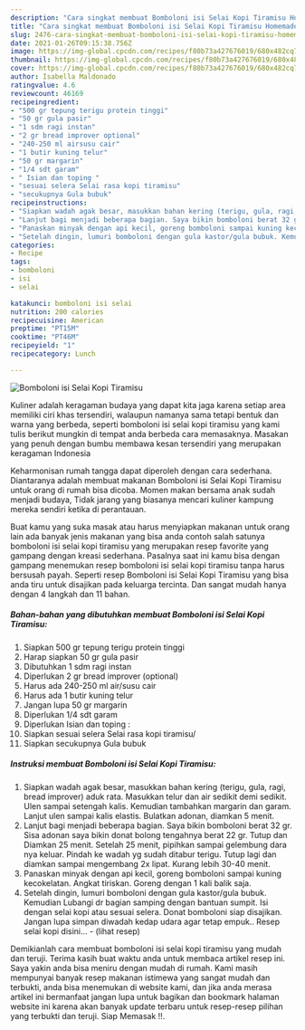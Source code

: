 ```yaml
---
description: "Cara singkat membuat Bomboloni isi Selai Kopi Tiramisu Homemade"
title: "Cara singkat membuat Bomboloni isi Selai Kopi Tiramisu Homemade"
slug: 2476-cara-singkat-membuat-bomboloni-isi-selai-kopi-tiramisu-homemade
date: 2021-01-26T09:15:38.756Z
image: https://img-global.cpcdn.com/recipes/f80b73a427676019/680x482cq70/bomboloni-isi-selai-kopi-tiramisu-foto-resep-utama.jpg
thumbnail: https://img-global.cpcdn.com/recipes/f80b73a427676019/680x482cq70/bomboloni-isi-selai-kopi-tiramisu-foto-resep-utama.jpg
cover: https://img-global.cpcdn.com/recipes/f80b73a427676019/680x482cq70/bomboloni-isi-selai-kopi-tiramisu-foto-resep-utama.jpg
author: Isabella Maldonado
ratingvalue: 4.6
reviewcount: 46169
recipeingredient:
- "500 gr tepung terigu protein tinggi"
- "50 gr gula pasir"
- "1 sdm ragi instan"
- "2 gr bread improver optional"
- "240-250 ml airsusu cair"
- "1 butir kuning telur"
- "50 gr margarin"
- "1/4 sdt garam"
- " Isian dan toping "
- "sesuai selera Selai rasa kopi tiramisu"
- "secukupnya Gula bubuk"
recipeinstructions:
- "Siapkan wadah agak besar, masukkan bahan kering (terigu, gula, ragi, bread improver) aduk rata. Masukkan telur dan air sedikit demi sedikit. Ulen sampai setengah kalis. Kemudian tambahkan margarin dan garam. Lanjut ulen sampai kalis elastis. Bulatkan adonan, diamkan 5 menit."
- "Lanjut bagi menjadi beberapa bagian. Saya bikin bomboloni berat 32 gr. Sisa adonan saya bikin donat bolong tengahnya berat 22 gr. Tutup dan Diamkan 25 menit. Setelah 25 menit, pipihkan sampai gelembung dara nya keluar. Pindah ke wadah yg sudah ditabur terigu. Tutup lagi dan diamkan sampai mengembang 2x lipat. Kurang lebih 30-40 menit."
- "Panaskan minyak dengan api kecil, goreng bomboloni sampai kuning kecokelatan. Angkat tiriskan. Goreng dengan 1 kali balik saja."
- "Setelah dingin, lumuri bomboloni dengan gula kastor/gula bubuk. Kemudian Lubangi dr bagian samping dengan bantuan sumpit. Isi dengan selai kopi atau sesuai selera. Donat bomboloni siap disajikan. Jangan lupa simpan diwadah kedap udara agar tetap empuk.. Resep selai kopi disini...           (lihat resep)"
categories:
- Recipe
tags:
- bomboloni
- isi
- selai

katakunci: bomboloni isi selai 
nutrition: 200 calories
recipecuisine: American
preptime: "PT15M"
cooktime: "PT46M"
recipeyield: "1"
recipecategory: Lunch

---
```



![Bomboloni isi Selai Kopi Tiramisu](https://img-global.cpcdn.com/recipes/f80b73a427676019/680x482cq70/bomboloni-isi-selai-kopi-tiramisu-foto-resep-utama.jpg)

Kuliner adalah keragaman budaya yang dapat kita jaga karena setiap area memiliki ciri khas tersendiri, walaupun namanya sama tetapi bentuk dan warna yang berbeda, seperti bomboloni isi selai kopi tiramisu yang kami tulis berikut mungkin di tempat anda berbeda cara memasaknya. Masakan yang penuh dengan bumbu membawa kesan tersendiri yang merupakan keragaman Indonesia

Keharmonisan rumah tangga dapat diperoleh dengan cara sederhana. Diantaranya adalah membuat makanan Bomboloni isi Selai Kopi Tiramisu untuk orang di rumah bisa dicoba. Momen makan bersama anak sudah menjadi budaya, Tidak jarang yang biasanya mencari kuliner kampung mereka sendiri ketika di perantauan.



Buat kamu yang suka masak atau harus menyiapkan makanan untuk orang lain ada banyak jenis makanan yang bisa anda contoh salah satunya bomboloni isi selai kopi tiramisu yang merupakan resep favorite yang gampang dengan kreasi sederhana. Pasalnya saat ini kamu bisa dengan gampang menemukan resep bomboloni isi selai kopi tiramisu tanpa harus bersusah payah.
Seperti resep Bomboloni isi Selai Kopi Tiramisu yang bisa anda tiru untuk disajikan pada keluarga tercinta. Dan sangat mudah hanya dengan 4 langkah dan 11 bahan.


<!--inarticleads1-->

##### Bahan-bahan yang dibutuhkan membuat Bomboloni isi Selai Kopi Tiramisu:

1. Siapkan 500 gr tepung terigu protein tinggi
1. Harap siapkan 50 gr gula pasir
1. Dibutuhkan 1 sdm ragi instan
1. Diperlukan 2 gr bread improver (optional)
1. Harus ada 240-250 ml air/susu cair
1. Harus ada 1 butir kuning telur
1. Jangan lupa 50 gr margarin
1. Diperlukan 1/4 sdt garam
1. Diperlukan  Isian dan toping :
1. Siapkan sesuai selera Selai rasa kopi tiramisu/
1. Siapkan secukupnya Gula bubuk




<!--inarticleads2-->

##### Instruksi membuat  Bomboloni isi Selai Kopi Tiramisu:

1. Siapkan wadah agak besar, masukkan bahan kering (terigu, gula, ragi, bread improver) aduk rata. Masukkan telur dan air sedikit demi sedikit. Ulen sampai setengah kalis. Kemudian tambahkan margarin dan garam. Lanjut ulen sampai kalis elastis. Bulatkan adonan, diamkan 5 menit.
1. Lanjut bagi menjadi beberapa bagian. Saya bikin bomboloni berat 32 gr. Sisa adonan saya bikin donat bolong tengahnya berat 22 gr. Tutup dan Diamkan 25 menit. Setelah 25 menit, pipihkan sampai gelembung dara nya keluar. Pindah ke wadah yg sudah ditabur terigu. Tutup lagi dan diamkan sampai mengembang 2x lipat. Kurang lebih 30-40 menit.
1. Panaskan minyak dengan api kecil, goreng bomboloni sampai kuning kecokelatan. Angkat tiriskan. Goreng dengan 1 kali balik saja.
1. Setelah dingin, lumuri bomboloni dengan gula kastor/gula bubuk. Kemudian Lubangi dr bagian samping dengan bantuan sumpit. Isi dengan selai kopi atau sesuai selera. Donat bomboloni siap disajikan. Jangan lupa simpan diwadah kedap udara agar tetap empuk.. Resep selai kopi disini... -           (lihat resep)




Demikianlah cara membuat bomboloni isi selai kopi tiramisu yang mudah dan teruji. Terima kasih buat waktu anda untuk membaca artikel resep ini. Saya yakin anda bisa meniru dengan mudah di rumah. Kami masih mempunyai banyak resep makanan istimewa yang sangat mudah dan terbukti, anda bisa menemukan di website kami, dan jika anda merasa artikel ini bermanfaat jangan lupa untuk bagikan dan bookmark halaman website ini karena akan banyak update terbaru untuk resep-resep pilihan yang terbukti dan teruji. Siap Memasak !!. 

